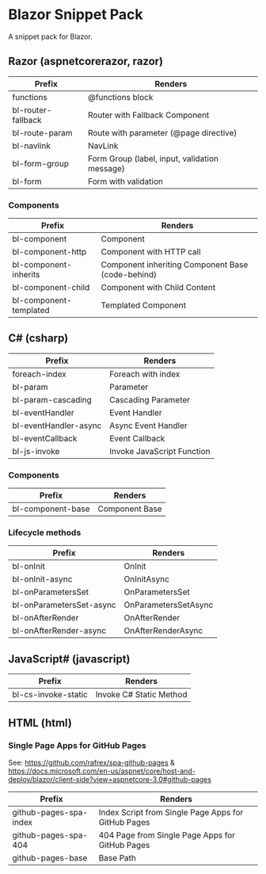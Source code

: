 # Blazor Snippet Pack

A snippet pack for Blazor.


## Razor (aspnetcorerazor, razor)

| Prefix             | Renders                                        |
|--------------------|------------------------------------------------|
| functions          | @functions block                               |
| bl-router-fallback | Router with Fallback Component                 |
| bl-route-param     | Route with parameter (@page directive) |
| bl-navlink         | NavLink                                        |
| bl-form-group      | Form Group (label, input, validation message)  |
| bl-form            | Form with validation                           |

### Components

| Prefix                 | Renders                                                        |
|------------------------|----------------------------------------------------------------|
| bl-component           | Component                                                      |
| bl-component-http      | Component with HTTP call                                       |
| bl-component-inherits  | Component inheriting Component Base (code-behind)              |
| bl-component-child     | Component with Child Content                                   |
| bl-component-templated | Templated Component                                            |


## C# (csharp)

| Prefix                | Renders                     |
|-----------------------|-----------------------------|
| foreach-index         | Foreach with index          |
| bl-param              | Parameter                   |
| bl-param-cascading    | Cascading Parameter         |
| bl-eventHandler       | Event Handler               |
| bl-eventHandler-async | Async Event Handler         |
| bl-eventCallback      | Event Callback              |
| bl-js-invoke          | Invoke JavaScript Function  |

### Components

| Prefix            | Renders        |
|-------------------|----------------|
| bl-component-base | Component Base |

### Lifecycle methods

| Prefix                   | Renders              |
|--------------------------|----------------------|
| bl-onInit                | OnInit               |
| bl-onInit-async          | OnInitAsync          |
| bl-onParametersSet       | OnParametersSet      |
| bl-onParametersSet-async | OnParametersSetAsync |
| bl-onAfterRender         | OnAfterRender        |
| bl-onAfterRender-async   | OnAfterRenderAsync   |


## JavaScript# (javascript)

| Prefix                      | Renders                     |
|-----------------------------|-----------------------------|
| bl-cs-invoke-static         | Invoke C# Static Method     |


## HTML (html)

### Single Page Apps for GitHub Pages

See: https://github.com/rafrex/spa-github-pages & https://docs.microsoft.com/en-us/aspnet/core/host-and-deploy/blazor/client-side?view=aspnetcore-3.0#github-pages

| Prefix                 | Renders                                               |
|------------------------|-------------------------------------------------------|
| github-pages-spa-index | Index Script from Single Page Apps for GitHub Pages   |
| github-pages-spa-404   | 404 Page from Single Page Apps for GitHub Pages       |
| github-pages-base      | Base Path                                             |